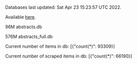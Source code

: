 Databases last updated: Sat Apr 23 15:23:57 UTC 2022. 

Available [here](https://github.com/cbeauhilton/ash-db/releases).


96M	abstracts.db

576M	abstracts_full.db

Current number of items in db:
[{"count(*)": 93309}]

Current number of scraped items in db:
[{"count(*)": 66190}]
